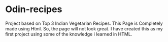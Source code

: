 # Odin-recipes

Project based on Top 3 Indian Vegetarian Recipes. This Page is Completely made using Html. So, the page will not look great. I have created this as my first project using some of the knowledge i learned in HTML.
